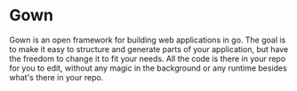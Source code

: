 # Gown

Gown is an open framework for building web applications in go.
The goal is to make it easy to structure and generate parts of your application, but have
the freedom to change it to fit your needs. All the code is there in your repo for you to edit,
without any magic in the background or any runtime besides what's there in your repo.

